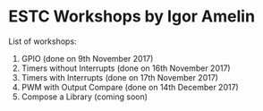 # ESTC Workshops by Igor Amelin

List of workshops:
1. GPIO (done on 9th November 2017)
2. Timers without Interrupts (done on 16th November 2017)
3. Timers with Interrupts (done on 17th November 2017)
4. PWM with Output Compare (done on 14th December 2017)
5. Compose a Library (coming soon)

